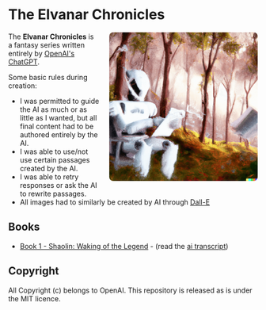 # The Elvanar Chronicles

<img style="float: right; margin: 0 0 10px 20px; border-radius:8px" align="right" src="./images/00-cover.png" alt="The Elvanar Chronicles" height="300" />

The **Elvanar Chronicles** is a fantasy series written entirely by [OpenAI's ChatGPT](https://openai.com/blog/chatgpt/).

Some basic rules during creation:

- I was permitted to guide the AI as much or as little as I wanted, but all final content had to be authored entirely by the AI.
- I was able to use/not use certain passages created by the AI.
- I was able to retry responses or ask the AI to rewrite passages.
- All images had to similarly be created by AI through [Dall-E](https://openai.com/dall-e-2/)

## Books

- [Book 1 - Shaolin: Waking of the Legend](01-shaolin.md) - (read the [ai transcript](./ai-transcripts/01-shaolin.md))

## Copyright

All Copyright (c) belongs to OpenAI. This repository is released as is under the MIT licence.

